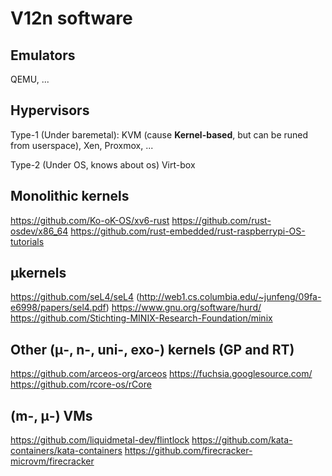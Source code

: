 # V12n software

## Emulators

QEMU, ...

## Hypervisors

Type-1 (Under baremetal):
KVM (cause **Kernel-based**, but can be runed from userspace), Xen, Proxmox,  ...

Type-2 (Under OS, knows about os)
Virt-box

## Monolithic kernels

https://github.com/Ko-oK-OS/xv6-rust
https://github.com/rust-osdev/x86_64
https://github.com/rust-embedded/rust-raspberrypi-OS-tutorials

## μkernels 

https://github.com/seL4/seL4 (http://web1.cs.columbia.edu/~junfeng/09fa-e6998/papers/sel4.pdf)
https://www.gnu.org/software/hurd/
https://github.com/Stichting-MINIX-Research-Foundation/minix

## Other (μ-, n-, uni-, exo-) kernels (GP and RT)

https://github.com/arceos-org/arceos
https://fuchsia.googlesource.com/
https://github.com/rcore-os/rCore

## (m-, μ-) VMs

https://github.com/liquidmetal-dev/flintlock
https://github.com/kata-containers/kata-containers
https://github.com/firecracker-microvm/firecracker

